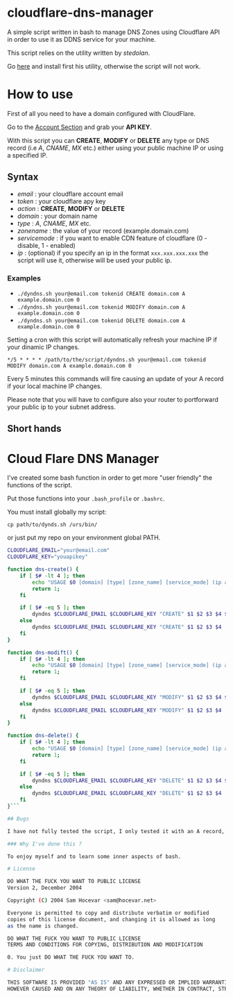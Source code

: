 cloudflare-dns-manager
======================

A simple script written in bash to manage DNS Zones using Cloudflare API in order to use it as DDNS service for your machine. 

This script relies on the utility written by _stedolan_.

Go [here](https://github.com/stedolan/jq) and install first his utility, otherwise the script will not work.

# How to use

First of all you need to have a domain configured with CloudFlare. 

Go to the [Account Section](https://www.cloudflare.com/my-account) and grab your __API KEY__.

With this script you can __CREATE__, __MODIFY__ or __DELETE__ any type or DNS record (i.e _A_, _CNAME_, _MX_ etc.) either using your public machine IP or using a specified IP.

## Syntax

- _email_ : your cloudflare account email
- _token_ : your cloudflare apy key
- _action_ : __CREATE__, __MODIFY__ or __DELETE__
- _domain_ : your domain name
- _type_ : _A_, _CNAME_, _MX_ etc.
- _zonename_ : the value of your record (example.domain.com)
- _servicemode_ : if you want to enable CDN feature of cloudflare (0 - disable, 1 - enabled)
- _ip_ : (optional) if you specify an ip in the format `xxx.xxx.xxx.xxx` the script will use it, otherwise will be used your public ip. 

### Examples

- `./dyndns.sh your@email.com tokenid CREATE domain.com A example.domain.com 0`
- `./dyndns.sh your@email.com tokenid MODIFY domain.com A example.domain.com 0`
- `./dyndns.sh your@email.com tokenid DELETE domain.com A example.domain.com 0`

Setting a cron with this script will automatically refresh your machine IP if your dinamic IP changes. 

`*/5 * * * * /path/to/the/script/dyndns.sh your@email.com tokenid MODIFY domain.com A example.domain.com 0`

Every 5 minutes this commands will fire causing an update of your A record if your local machine IP changes. 

Please note that you will have to configure also your router to portforward your public ip to your subnet address.

## Short hands

# Cloud Flare DNS Manager

I've created some bash function in order to get more "user friendly" the functions of the script. 

Put those functions into your `.bash_profile` or `.bashrc`.

You must install globally my script: 

`cp path/to/dynds.sh /urs/bin/`

or just put my repo on your environment global PATH.

```bash
CLOUDFLARE_EMAIL="your@email.com"
CLOUDFLARE_KEY="youapikey"

function dns-create() {
    if [ $# -lt 4 ]; then
        echo "USAGE $0 [domain] [type] [zone_name] [service_mode] (ip address)"
        return 1;
    fi

    if [ $# -eq 5 ]; then
        dyndns $CLOUDFLARE_EMAIL $CLOUDFLARE_KEY "CREATE" $1 $2 $3 $4 $5
    else
        dyndns $CLOUDFLARE_EMAIL $CLOUDFLARE_KEY "CREATE" $1 $2 $3 $4 
    fi
}

function dns-modift() {
    if [ $# -lt 4 ]; then
        echo "USAGE $0 [domain] [type] [zone_name] [service_mode] (ip address)"
        return 1;
    fi

    if [ $# -eq 5 ]; then
        dyndns $CLOUDFLARE_EMAIL $CLOUDFLARE_KEY "MODIFY" $1 $2 $3 $4 $5
    else
        dyndns $CLOUDFLARE_EMAIL $CLOUDFLARE_KEY "MODIFY" $1 $2 $3 $4 
    fi
}

function dns-delete() {
    if [ $# -lt 4 ]; then
        echo "USAGE $0 [domain] [type] [zone_name] [service_mode] (ip address)"
        return 1;
    fi

    if [ $# -eq 5 ]; then
        dyndns $CLOUDFLARE_EMAIL $CLOUDFLARE_KEY "DELETE" $1 $2 $3 $4 $5
    else
        dyndns $CLOUDFLARE_EMAIL $CLOUDFLARE_KEY "DELETE" $1 $2 $3 $4 
    fi
}```

## Bugs

I have not fully tested the script, I only tested it with an A record, if you find any bug please open an issue.

### Why I've done this ?

To enjoy myself and to learn some inner aspects of bash. 

# License

DO WHAT THE FUCK YOU WANT TO PUBLIC LICENSE
Version 2, December 2004

Copyright (C) 2004 Sam Hocevar <sam@hocevar.net>

Everyone is permitted to copy and distribute verbatim or modified
copies of this license document, and changing it is allowed as long
as the name is changed.

DO WHAT THE FUCK YOU WANT TO PUBLIC LICENSE
TERMS AND CONDITIONS FOR COPYING, DISTRIBUTION AND MODIFICATION

0. You just DO WHAT THE FUCK YOU WANT TO.

# Disclaimer

THIS SOFTWARE IS PROVIDED "AS IS" AND ANY EXPRESSED OR IMPLIED WARRANTIES, INCLUDING, BUT NOT LIMITED TO, THE IMPLIED WARRANTIES OF MERCHANTABILITY AND FITNESS FOR A PARTICULAR PURPOSE ARE DISCLAIMED. IN NO EVENT SHALL THE REGENTS OR CONTRIBUTORS BE LIABLE FOR ANY DIRECT, INDIRECT, INCIDENTAL, SPECIAL, EXEMPLARY, OR CONSEQUENTIAL DAMAGES (INCLUDING, BUT NOT LIMITED TO, PROCUREMENT OF SUBSTITUTE GOODS OR SERVICES; LOSS OF USE, DATA, OR PROFITS; OR BUSINESS INTERRUPTION)
HOWEVER CAUSED AND ON ANY THEORY OF LIABILITY, WHETHER IN CONTRACT, STRICT LIABILITY, OR TORT (INCLUDING NEGLIGENCE OR OTHERWISE) ARISING IN ANY WAY OUT OF THE USE OF THIS SOFTWARE, EVEN IF ADVISED OF THE POSSIBILITY OF SUCH DAMAGE.

